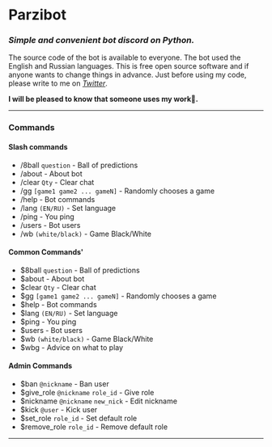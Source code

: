 # Parzibot

### _Simple and convenient bot discord on Python._

The source code of the bot is available to everyone. The bot used the English and Russian languages. This is free open
source software and if anyone wants to change things in advance. Just before using my code, please write to me
on _[Twitter](https://twitter.com/merive_)_.

**I will be pleased to know that someone uses my work🙂.**

___

### Commands
#### **Slash commands**
 - /8ball `question` - Ball of predictions
 - /about - About bot
 - /clear `Qty` - Clear chat
 - /gg `[game1 game2 ... gameN]` - Randomly chooses a game
 - /help - Bot commands
 - /lang `(EN/RU)` - Set language
 - /ping - You ping
 - /users - Bot users
 - /wb `(white/black)` - Game Black/White

#### **Common Commands**'
 - $8ball `question` - Ball of predictions
 - $about - About bot
 - $clear `Qty` - Clear chat
 - $gg `[game1 game2 ... gameN]` - Randomly chooses a game
 - $help - Bot commands
 - $lang `(EN/RU)` - Set language
 - $ping - You ping
 - $users - Bot users
 - $wb `(white/black)` - Game Black/White
 - $wbg - Advice on what to play

#### **Admin Commands**
 - $ban `@nickname` - Ban user
 - $give_role `@nickname` `role_id` - Give role
 - $nickname `@nickname` `new_nick` - Edit nickname
 - $kick `@user` - Kick user
 - $set_role `role_id` - Set default role
 - $remove_role `role_id` - Remove default role
___
